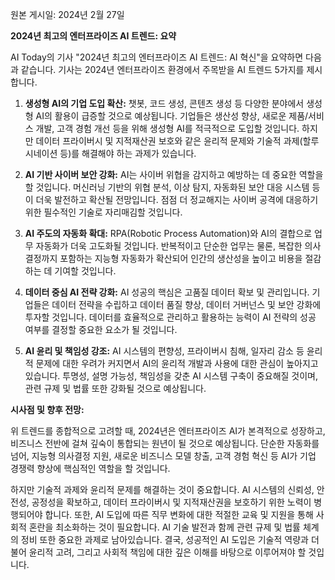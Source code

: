 원본 게시일: 2024년 2월 27일

**2024년 최고의 엔터프라이즈 AI 트렌드: 요약**

AI Today의 기사 "2024년 최고의 엔터프라이즈 AI 트렌드: AI 혁신"을 요약하면 다음과 같습니다.  기사는 2024년 엔터프라이즈 환경에서 주목받을 AI 트렌드 5가지를 제시합니다.


1. **생성형 AI의 기업 도입 확산:**  챗봇, 코드 생성, 콘텐츠 생성 등 다양한 분야에서 생성형 AI의 활용이 급증할 것으로 예상됩니다. 기업들은 생산성 향상, 새로운 제품/서비스 개발, 고객 경험 개선 등을 위해 생성형 AI를 적극적으로 도입할 것입니다.  하지만 데이터 프라이버시 및 지적재산권 보호와 같은  윤리적 문제와 기술적 과제(할루시네이션 등)를 해결해야 하는 과제가 있습니다.


2. **AI 기반 사이버 보안 강화:**  AI는 사이버 위협을 감지하고 예방하는 데 중요한 역할을 할 것입니다. 머신러닝 기반의 위협 분석, 이상 탐지, 자동화된 보안 대응 시스템 등이 더욱 발전하고 확산될 전망입니다.  점점 더 정교해지는 사이버 공격에 대응하기 위한 필수적인 기술로 자리매김할 것입니다.


3. **AI 주도의 자동화 확대:**  RPA(Robotic Process Automation)와 AI의 결합으로 업무 자동화가 더욱 고도화될 것입니다. 반복적이고 단순한 업무는 물론, 복잡한 의사결정까지 포함하는 지능형 자동화가 확산되어 인간의 생산성을 높이고 비용을 절감하는 데 기여할 것입니다.


4. **데이터 중심 AI 전략 강화:**  AI 성공의 핵심은 고품질 데이터 확보 및 관리입니다. 기업들은 데이터 전략을 수립하고 데이터 품질 향상, 데이터 거버넌스 및 보안 강화에 투자할 것입니다.  데이터를 효율적으로 관리하고 활용하는 능력이 AI 전략의 성공 여부를 결정할 중요한 요소가 될 것입니다.


5. **AI 윤리 및 책임성 강조:**  AI 시스템의 편향성, 프라이버시 침해, 일자리 감소 등 윤리적 문제에 대한 우려가 커지면서 AI의 윤리적 개발과 사용에 대한 관심이 높아지고 있습니다.  투명성, 설명 가능성, 책임성을 갖춘 AI 시스템 구축이 중요해질 것이며, 관련 규제 및 법률 또한 강화될 것으로 예상됩니다.


**시사점 및 향후 전망:**

위 트렌드를 종합적으로 고려할 때, 2024년은 엔터프라이즈 AI가 본격적으로 성장하고,  비즈니스 전반에 걸쳐 깊숙이 통합되는 원년이 될 것으로 예상됩니다.  단순한 자동화를 넘어,  지능형 의사결정 지원, 새로운 비즈니스 모델 창출, 고객 경험 혁신 등  AI가 기업 경쟁력 향상에 핵심적인 역할을 할 것입니다.

하지만 기술적 과제와 윤리적 문제를 해결하는 것이 중요합니다.  AI 시스템의 신뢰성, 안전성, 공정성을 확보하고, 데이터 프라이버시 및 지적재산권을 보호하기 위한 노력이 병행되어야 합니다.  또한, AI 도입에 따른 직무 변화에 대한  적절한 교육 및 지원을 통해 사회적 혼란을 최소화하는 것이 필요합니다.  AI 기술 발전과 함께 관련 규제 및 법률 체계의  정비 또한 중요한 과제로 남아있습니다.  결국,  성공적인 AI 도입은 기술적 역량과 더불어 윤리적 고려, 그리고  사회적 책임에 대한  깊은 이해를 바탕으로 이루어져야 할 것입니다.